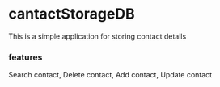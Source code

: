 # cantactStorageDB
This is a simple application for storing contact details 

### features 
Search contact,
Delete contact,
Add contact,
Update contact
